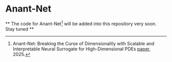 # Anant-Net

** The code for Anant-Net[^1] will be added into this repository very soon. Stay tuned **




[^1]: Anant-Net: Breaking the Curse of Dimensionality with Scalable and Interpretable Neural Surrogate for High-Dimensional PDEs [paper](https://arxiv.org/abs/2505.03595), 2025.
